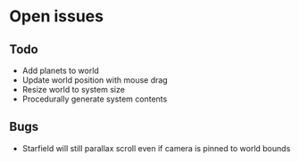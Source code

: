 # Open issues

## Todo

- Add planets to world
- Update world position with mouse drag
- Resize world to system size
- Procedurally generate system contents

## Bugs

- Starfield will still parallax scroll even if camera is pinned to world bounds